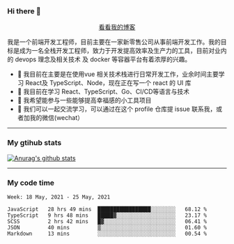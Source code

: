 ### Hi there 👋

<p align="center">
  <a href="https://real-jacket.github.io/">看看我的博客</a>
</p>

我是一个前端开发工程师，目前主要在一家新零售公司从事前端开发工作。我的目标是成为一名全栈开发工程师，致力于开发提高效率及生产力的工具，目前对业内的 devops 理念及相关技术 及 docker 等容器平台有着浓厚的兴趣。

- 🔭 我目前在主要是在使用vue 相关技术栈进行日常开发工作，业余时间主要学习 React及 TypeScript、Node，现在正在写一个 react 的 UI 库 
- 🌱 我目前在学习 React、TypeScript、Go、CI/CD等语言与技术
- 👯 我希望能参与一些能够提高幸福感的小工具项目
- 💬 我们可以一起交流学习，可以通过在这个 profile 仓库提 issue 联系我，或者加我的微信(wechat）

***

### My gtihub stats

[![Anurag's github stats](https://github-readme-stats.vercel.app/api?username=real-jacket)](https://github.com/anuraghazra/github-readme-stats)

***

### My code time

<!--START_SECTION:waka-->
```text
Week: 18 May, 2021 - 25 May, 2021

JavaScript   28 hrs 49 mins  █████████████████░░░░░░░░   68.12 % 
TypeScript   9 hrs 48 mins   █████▓░░░░░░░░░░░░░░░░░░░   23.17 % 
SCSS         2 hrs 42 mins   █▓░░░░░░░░░░░░░░░░░░░░░░░   06.41 % 
JSON         40 mins         ▒░░░░░░░░░░░░░░░░░░░░░░░░   01.60 % 
Markdown     13 mins         ░░░░░░░░░░░░░░░░░░░░░░░░░   00.54 % 
```
<!--END_SECTION:waka-->
